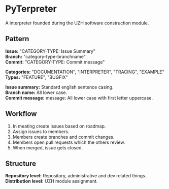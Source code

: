 # PyTerpreter
A interpreter founded during the UZH software construction module.

## Pattern
**Issue:** "CATEGORY-TYPE: Issue Summary" <br>
**Branch:** "category-type-branchname" <br>
**Commit:** "CATEGORY-TYPE: Commit message" <br>

**Categories:** "DOCUMENTATION", "INTERPRETER", "TRACING", "EXAMPLE" <br>
**Types:** "FEATURE", "BUGFIX" <br>

**Issue summary:** Standard english sentence casing. <br>
**Branch name:** All lower case. <br>
**Commit message:** message: All lower case with first letter uppercase. <br>

## Workflow
1. In meating create issues based on roadmap.
2. Assign issues to members.
3. Members create branches and commit changes.
4. Members open pull requests which the others review.
5. When merged, issue gets closed.

## Structure
**Repository level:** Repository, administrative and dev related things. <br>
**Distribution level:** UZH module assignment. <br>
